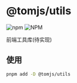# @tomjs/utils

![npm](https://img.shields.io/npm/v/@tomjs/utils) ![NPM](https://img.shields.io/npm/l/@tomjs/utils)

前端工具库(待实现)

## 使用

```bash
pnpm add -D @tomjs/utils
```
